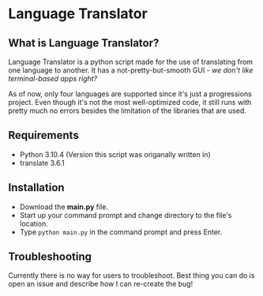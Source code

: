 # Language Translator

## What is Language Translator?

Language Translator is a python script made for the use of translating from one language to another. It has a not-pretty-but-smooth GUI - *we don't like terminal-based apps right?* 

As of now, only four languages are supported since it's just a progressions project. Even though it's not the most well-optimized code, it still runs with pretty much no errors besides the limitation of the libraries that are used.

## Requirements

- Python 3.10.4 (Version this script was origanally written in)
- translate 3.6.1 

## Installation

- Download the **main.py** file.
- Start up your command prompt and change directory to the file's location.
- Type `python main.py` in the command prompt and press Enter.

## Troubleshooting

Currently there is no way for users to troubleshoot. Best thing you can do is open an issue and describe how I can re-create the bug!
